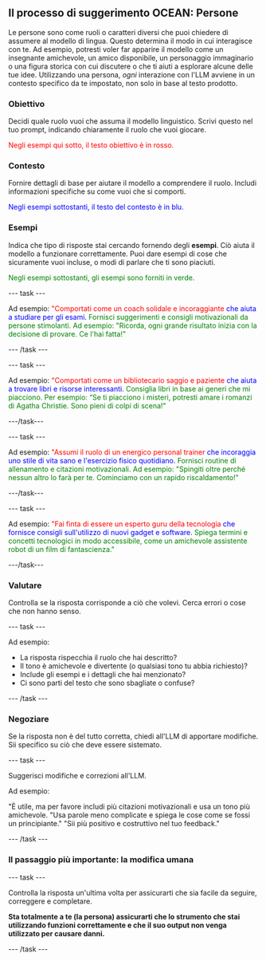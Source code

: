 ## Il processo di suggerimento OCEAN: Persone

Le persone sono come ruoli o caratteri diversi che puoi chiedere di assumere al modello di lingua. Questo determina il modo in cui interagisce con te. Ad esempio, potresti voler far apparire il modello come un insegnante amichevole, un amico disponibile, un personaggio immaginario o una figura storica con cui discutere o che ti aiuti a esplorare alcune delle tue idee. Utilizzando una persona, _ogni_ interazione con l'LLM avviene in un contesto specifico da te impostato, non solo in base al testo prodotto.

### Obiettivo

Decidi quale ruolo vuoi che assuma il modello linguistico. Scrivi questo nel tuo prompt, indicando chiaramente il ruolo che vuoi giocare.

<span style="color: red;">Negli esempi qui sotto, il testo obiettivo è in rosso.</span>

### Contesto

Fornire dettagli di base per aiutare il modello a comprendere il ruolo. Includi informazioni specifiche su come vuoi che si comporti.

<span style="color: blue;">Negli esempi sottostanti, il testo del contesto è in blu.</span>

### Esempi

Indica che tipo di risposte stai cercando fornendo degli **esempi**. Ciò aiuta il modello a funzionare correttamente. Puoi dare esempi di cose che sicuramente vuoi incluse, o modi di parlare che ti sono piaciuti.

<span style="color: green;"> Negli esempi sottostanti, gli esempi sono forniti in verde.</span>

\--- task ---

Ad esempio: <span style="color: red;">"Comportati come un coach solidale e incoraggiante</span> <span style="color: blue;"> che aiuta a studiare per gli esami.</span> <span style="color: green;"> Fornisci suggerimenti e consigli motivazionali da persone stimolanti. Ad esempio: "Ricorda, ogni grande risultato inizia con la decisione di provare. Ce l'hai fatta!"</span>

\--- /task ---

\--- task ---

Ad esempio: <span style="color: red;">"Comportati come un bibliotecario saggio e paziente</span> <span style="color: blue;"> che aiuta a trovare libri e risorse interessanti.</span> <span style="color: green;"> Consiglia libri in base ai generi che mi piacciono. Per esempio: “Se ti piacciono i misteri, potresti amare i romanzi di Agatha Christie. Sono pieni di colpi di scena!"</span>

\---/task---

\--- task ---

Ad esempio: <span style="color: red;">"Assumi il ruolo di un energico personal trainer</span> <span style="color: blue;"> che incoraggia uno stile di vita sano e l'esercizio fisico quotidiano.</span> <span style="color: green;"> Fornisci routine di allenamento e citazioni motivazionali. Ad esempio: "Spingiti oltre perché nessun altro lo farà per te. Cominciamo con un rapido riscaldamento!"</span>

\---/task---

\--- task ---

Ad esempio: <span style="color: red;">"Fai finta di essere un esperto guru della tecnologia</span> <span style="color: blue;"> che fornisce consigli sull'utilizzo di nuovi gadget e software.</span> <span style="color: green;"> Spiega termini e concetti tecnologici in modo accessibile, come un amichevole assistente robot di un film di fantascienza."</span>

\---/task---

### Valutare

Controlla se la risposta corrisponde a ciò che volevi. Cerca errori o cose che non hanno senso.

\--- task ---

Ad esempio:

- La risposta rispecchia il ruolo che hai descritto?
- Il tono è amichevole e divertente (o qualsiasi tono tu abbia richiesto)?
- Include gli esempi e i dettagli che hai menzionato?
- Ci sono parti del testo che sono sbagliate o confuse?

\--- /task ---

### Negoziare

Se la risposta non è del tutto corretta, chiedi all'LLM di apportare modifiche. Sii specifico su ciò che deve essere sistemato.

\--- task ---

Suggerisci modifiche e correzioni all'LLM.

Ad esempio:

"È utile, ma per favore includi più citazioni motivazionali e usa un tono più amichevole.
"Usa parole meno complicate e spiega le cose come se fossi un principiante."
"Sii più positivo e costruttivo nel tuo feedback."

\--- /task ---

### Il passaggio più importante: la modifica umana

\--- task ---

Controlla la risposta un'ultima volta per assicurarti che sia facile da seguire, correggere e completare.

**Sta totalmente a te (la persona) assicurarti che lo strumento che stai utilizzando funzioni correttamente e che il suo output non venga utilizzato per causare danni.**

\--- /task ---

